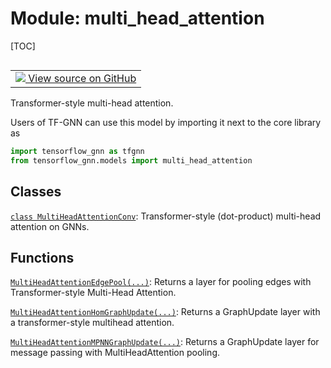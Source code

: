 # Module: multi_head_attention

[TOC]

<!-- Insert buttons and diff -->

<table class="tfo-notebook-buttons tfo-api nocontent" align="left">
<td>
  <a target="_blank" href="https://github.com/tensorflow/gnn/tree/master/tensorflow_gnn/models/multi_head_attention/__init__.py">
    <img src="https://www.tensorflow.org/images/GitHub-Mark-32px.png" />
    View source on GitHub
  </a>
</td>
</table>

Transformer-style multi-head attention.

Users of TF-GNN can use this model by importing it next to the core library as

```python
import tensorflow_gnn as tfgnn
from tensorflow_gnn.models import multi_head_attention
```

## Classes

[`class MultiHeadAttentionConv`](./multi_head_attention/MultiHeadAttentionConv.md):
Transformer-style (dot-product) multi-head attention on GNNs.

## Functions

[`MultiHeadAttentionEdgePool(...)`](./multi_head_attention/MultiHeadAttentionEdgePool.md):
Returns a layer for pooling edges with Transformer-style Multi-Head Attention.

[`MultiHeadAttentionHomGraphUpdate(...)`](./multi_head_attention/MultiHeadAttentionHomGraphUpdate.md):
Returns a GraphUpdate layer with a transformer-style multihead attention.

[`MultiHeadAttentionMPNNGraphUpdate(...)`](./multi_head_attention/MultiHeadAttentionMPNNGraphUpdate.md):
Returns a GraphUpdate layer for message passing with MultiHeadAttention pooling.
